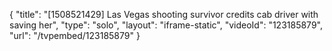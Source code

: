 {
    "title": "[1508521429] Las Vegas shooting survivor credits cab driver with saving her",
    "type": "solo",
    "layout": "iframe-static",
    "videoId": "123185879",
    "url": "\/tvpembed\/123185879"
}